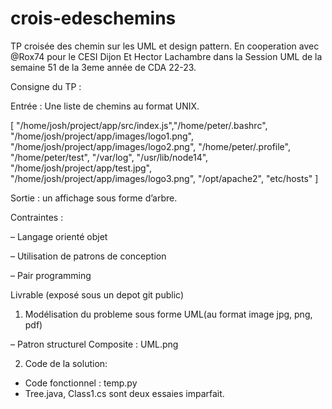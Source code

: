 # crois-edeschemins
TP croisée des chemin sur les UML et design pattern.
En cooperation avec @Rox74 pour le CESI Dijon Et Hector Lachambre dans la Session UML de la semaine 51 de la 3eme année de CDA 22-23.

Consigne du TP :

Entrée : Une liste de chemins au format UNIX.

[
    "/home/josh/project/app/src/index.js","/home/peter/.bashrc",
    "/home/josh/project/app/images/logo1.png",
    "/home/josh/project/app/images/logo2.png",
    "/home/peter/.profile",
    "/home/peter/test",
    "/var/log",
    "/usr/lib/node14",
    "/home/josh/project/app/test.jpg",
    "/home/josh/project/app/images/logo3.png",
    "/opt/apache2",
    "etc/hosts"
]

Sortie : un affichage sous forme d’arbre.

Contraintes :

–	Langage orienté objet

–	Utilisation de patrons de conception

–	Pair programming

Livrable (exposé sous un depot git public)

1.	Modélisation du probleme sous forme UML(au format image jpg, png, pdf)

–	Patron structurel Composite : UML.png 

2.	Code de la solution:

- Code fonctionnel : temp.py 
- Tree.java, Class1.cs sont deux essaies imparfait. 

